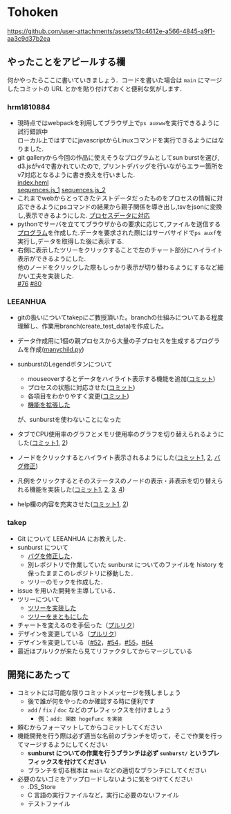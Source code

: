 # Tohoken


https://github.com/user-attachments/assets/13c4612e-a566-4845-a9f1-aa3c9d37b2ea


## やったことをアピールする欄

何かやったらここに書いていきましょう．コードを書いた場合は `main` にマージしたコミットの URL とかを貼り付けておくと便利な気がします．

<!-- 
### の前後には１個ずつ空行を置いてください（warning が大量に出てくるので）
-->

### hrm1810884

- 現時点ではwebpackを利用してブラウザ上で`ps auxww`を実行できるように試行錯誤中  
ローカル上ではすでにjavascriptからLinuxコマンドを実行できるようにはなりました.
- git galleryから今回の作品に使えそうなプログラムとしてsun burstを選び, d3.jsがv4で書かれていたので, プリントデバッグを行いながらエラー箇所をv7対応となるように書き換えを行いました.  
[index.heml](https://gist.github.com/hrm1810884/f1683981dac1dc126e251a1bebc4de94/revisions)  
[sequences.js_1](https://gist.github.com/hrm1810884/6977ad57e0cfac5e37a3c7d56dc3b19a/revisions)
[sequences.js_2](https://github.com/takepedia/sunburst/commit/82bd4dea60bc3842d6bb529f2ade5a4ce9901d9e)
- これまでwebからとってきたテストデータだったものをプロセスの情報に対応できるようにpsコマンドの結果から親子関係を導き出し,tsvをjsonに変換し,表示できるようにした.
[プロセスデータに対応](https://github.com/InfovisHandsOn/B-Tohoken/commit/bde525023d9fe6b831ad05e9a74dcbfa64bbf599)
- pythonでサーバを立ててブラウザからの要求に応じて,ファイルを送信する[プログラム](https://github.com/InfovisHandsOn/B-Tohoken/commit/fe4e5848eb79a6d75b04cec4d09bf2a8fc657e23)を作成した.データを要求された際にはサーバサイドで`ps auxf`を実行し,データを取得した後に表示する.
- 右側に表示したツリーをクリックすることで左のチャート部分にハイライト表示ができるようにした.  
他のノードをクリックした際もしっかり表示が切り替わるようにするなど細かい工夫を実装した.  
[#76](https://github.com/InfovisHandsOn/B-Tohoken/commit/4b2b5b46e4afbb30fc8ae24c2a12f18f8b4d64dc)
[#80](https://github.com/InfovisHandsOn/B-Tohoken/commit/85c2b6ad5ff415f04de55266f0f13039de3d7dfe)

### LEEANHUA

- gitの扱いについてtakepにご教授頂いた。branchの仕組みについてある程度理解し、作業用branch(create_test_data)を作成した。
- データ作成用に1個の親プロセスから大量の子プロセスを生成するプログラムを作成([manychild.py](https://github.com/InfovisHandsOn/B-Tohoken/commit/8342cc4b3509e59fde55f0bf4dfe7a6d44a94a90))
- sunburstのLegendボタンについて
  - mouseoverするとデータをハイライト表示する機能を追加([コミット](https://github.com/InfovisHandsOn/B-Tohoken/commit/7d0b474728818a57a5879f0148641cdea893e181))
  - プロセスの状態に対応させた([コミット](https://github.com/InfovisHandsOn/B-Tohoken/commit/aede949629d1c0240d2291b297503cccf15f9682))
  - 各項目をわかりやすく変更([コミット](https://github.com/InfovisHandsOn/B-Tohoken/commit/ccc71b45be58f5a79224d715cb029e0d616244b7))
  - [機能を拡張した](https://github.com/InfovisHandsOn/B-Tohoken/commit/aa6bc86a89e54bcb96a9eeb9b79c64ad5d388cb7)

  が、sunburstを使わないことになった
- タブでCPU使用率のグラフとメモリ使用率のグラフを切り替えられるようにした([コミット1](https://github.com/InfovisHandsOn/B-Tohoken/commit/ded794389ab761c118b798829178838a5d67382e), [2](https://github.com/InfovisHandsOn/B-Tohoken/commit/943bd31d63845be2ec7c066ee0e84344c0b2fe26))
- ノードをクリックするとハイライト表示されるようにした([コミット1](https://github.com/InfovisHandsOn/B-Tohoken/commit/284f048273e5a848aa6e0ee6aebc4c8d31d924b0), [2](https://github.com/InfovisHandsOn/B-Tohoken/commit/e52a9af46fb1b579256a5b8794f8d81ee691206a), [バグ修正](https://github.com/InfovisHandsOn/B-Tohoken/commit/6cc4eada8eef0d2521e3a0fb7676a6db53f16baa))
- 凡例をクリックするとそのステータスのノードの表示・非表示を切り替えられる機能を実装した([コミット1](https://github.com/InfovisHandsOn/B-Tohoken/commit/75efb625ee0b6923fa2566cd8ae6241ea11720df), [2](https://github.com/InfovisHandsOn/B-Tohoken/commit/aa1b2826b79edd707c25b7e0ea23276941ebe0fb), [3](https://github.com/InfovisHandsOn/B-Tohoken/commit/354c6be23b538787572a7002e756ccf49fbf5e4d), [4](https://github.com/InfovisHandsOn/B-Tohoken/commit/65b636b76367cde376c2cf05cb151008f584dd1d))
- help欄の内容を充実させた([コミット1](https://github.com/InfovisHandsOn/B-Tohoken/commit/f25f930b1cd8f07e57689e3299d91dd84fbdfd0b), [2](https://github.com/InfovisHandsOn/B-Tohoken/commit/6f1c076bbba5a29f590d1076f4cd2752099cc06d))

### takep

- Git について LEEANHUA にお教えした．
- sunburst について
  - [バグを修正した](https://github.com/InfovisHandsOn/B-Tohoken/commit/cbe4bc66faba535a96f358d9c968e739967aa559)．
  - 別レポジトリで作業していた sunburst についてのファイルを history を保ったままこのレポジトリに移動した．
  - ツリーのモックを作成した．
- issue を用いた開発を主導している．
- ツリーについて
  - [ツリーを実装した](https://github.com/InfovisHandsOn/B-Tohoken/commit/08c094f9f11df1b053414c8a9cdaf4cfe52014bd)
  - [ツリーをまともにした](https://github.com/InfovisHandsOn/B-Tohoken/pull/37)
- チャートを変えるのを手伝った（[プルリク](https://github.com/InfovisHandsOn/B-Tohoken/pull/44)）
- デザインを変更している（[プルリク](https://github.com/InfovisHandsOn/B-Tohoken/pull/48)）
- デザインを変更している（[#52](https://github.com/InfovisHandsOn/B-Tohoken/pull/52)，[#54](https://github.com/InfovisHandsOn/B-Tohoken/pull/54)，[#55](https://github.com/InfovisHandsOn/B-Tohoken/pull/55)，[#64](https://github.com/InfovisHandsOn/B-Tohoken/pull/64)
- 最近はプルリクが来たら見てリファクタしてからマージしている

## 開発にあたって

- コミットには可能な限りコミットメッセージを残しましょう
  - 後で誰が何をやったのか確認する時に便利です
  - `add` / `fix` / `doc` などのプレフィックスを付けましょう
    - 例：`add: 関数 hogeFunc を実装`
- 頼むからフォーマットしてからコミットしてください
- 機能開発を行う際は必ず適当な名前のブランチを切って，そこで作業を行ってマージするようにしてください
  - **sunburst についての作業を行うブランチは必ず `sunburst/` というプレフィックスを付けてください**
  - ブランチを切る根本は `main` などの適切なブランチにしてください
- 必要のないゴミをアップロードしないように気をつけてください
  - .DS_Store
  - C 言語の実行ファイルなど，実行に必要のないファイル
  - テストファイル
